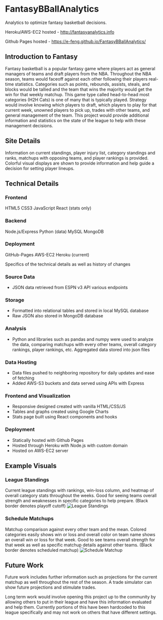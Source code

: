 # FantasyBBallAnalytics
Analytics to optimize fantasy basketball decisions.

Heroku/AWS-EC2 hosted - http://fantasyanalytics.info

Github Pages hosted - https://e-feng.github.io/FantasyBBallAnalytics/

## Introduction to Fantasy
Fantasy basketball is a popular fantasy game where players act as general managers of teams and draft players from the NBA. Throughout the NBA season, teams would faceoff against each other following their players real-time statistics. Categories such as points, rebounds, assists, steals, and blocks would be tallied and the team that wins the majority would get the win for that weekly matchup. This game type called head-to-head most categories (H2H Cats) is one of many that is typically played. Strategy would involve knowing which players to draft, which players to play for that current week, unowned players to pick up, trades with other teams, and general management of the team. This project would provide additional information and statistics on the state of the league to help with these management decisions.

## Site Details
Information on current standings, player injury list, category standings and ranks, matchups with opposing teams, and player rankings is provided. Colorful visual displays are shown to provide information and help guide a decision for setting player lineups.

## Technical Details

### Frontend
HTML5
CSS3
JavaScript
React (stats only)

### Backend
Node.js/Express
Python (data)
MySQL
MongoDB

### Deployment
GitHub-Pages 
AWS-EC2
Heroku (current)

Specifics of the technical details as well as history of changes
### Source Data
* JSON data retrieved from ESPN v3 API various endpoints
### Storage 
* Formatted into relational tables and stored in local MySQL database
* Raw JSON also stored in MongoDB database 
### Analysis
* Python and libraries such as pandas and numpy were used to analyze the data, comparing matchups with every other teams, overall category rankings, player rankings, etc. Aggregated data stored into json files
### Data Hosting
* Data files pushed to neighboring repository for daily updates and ease of fetching
* Added AWS-S3 buckets and data served using APIs with Express
### Frontend and Visualization
* Responsive designed created with vanilla HTML/CSS/JS
* Tables and graphs created using Google Charts
* Stats page built using React components and hooks
### Deployment
* Statically hosted with Github Pages
* Hosted through Heroku with Node.js with custom domain
* Hosted on AWS-EC2 server

## Example Visuals
### League Standings
Current league standings with rankings, win-loss column, and heatmap of overall category stats throughout the weeks. Good for seeing teams overall strength and weaknesses in specific categories to help prepare. (Black border denotes playoff cutoff)
![League Standings](https://i.imgur.com/q82IisH.png)

### Schedule Matchups
Matchup comparison against every other team and the mean. Colored categories easily shows win or loss and overall color on team name shows an overall win or loss for that week. Good to see teams overall strength for that week as well as specific matchup details against other teams. (Black border denotes scheduled matchup)
![Schedule Matchup](https://i.imgur.com/Umw74jF.png)

## Future Work
Future work includes further information such as projections for the current matchup as well throughout the rest of the season. A trade simulator can show future projections and stimulate trades.

Long term work would involve opening this project up to the community by allowing others to put in their league and have this information evaluated and help them. Currently portions of this have been hardcoded to this league specifically and may not work on others that have different settings. 
